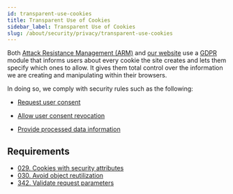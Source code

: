 ```yaml
---
id: transparent-use-cookies
title: Transparent Use of Cookies
sidebar_label: Transparent Use of Cookies
slug: /about/security/privacy/transparent-use-cookies
---
```


Both [Attack Resistance Management (ARM)](https://app.fluidattacks.com/)
and [our website](https://fluidattacks.com/)
use a [GDPR](https://en.wikipedia.org/wiki/General_Data_Protection_Regulation)
module that informs users
about every cookie the site creates
and lets them specify which ones to allow.
It gives them total control
over the information we are creating
and manipulating
within their browsers.

In doing so,
we comply with security rules
such as the following:

- [Request user consent](/criteria/requirements/310)

- [Allow user consent revocation](/criteria/requirements/312)

- [Provide processed data information](/criteria/requirements/315)

## Requirements

- [029. Cookies with security attributes](/criteria/requirements/029)
- [030. Avoid object reutilization](/criteria/requirements/030)
- [342. Validate request parameters](/criteria/requirements/342)
